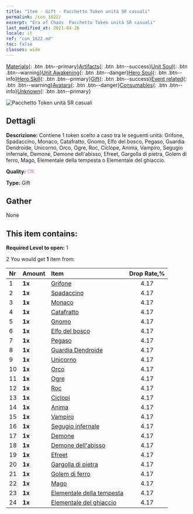 ```yaml
---
title: "Item - Gift - Pacchetto Token unità SR casuali"
permalink: /con_1622/
excerpt: "Era of Chaos  Pacchetto Token unità SR casuali"
last_modified_at: 2021-04-26
locale: it
ref: "con_1622.md"
toc: false
classes: wide
---
```

 [Materials](/ItemsIT/){: .btn .btn--primary}[Artifacts](/ItemsIT/Artifacts/){: .btn .btn--success}[Unit Soul](/ItemsIT/UnitSoul/){: .btn .btn--warning}[Unit Awakening](/ItemsIT/UnitAwakening/){: .btn .btn--danger}[Hero Soul](/ItemsIT/HeroSoul/){: .btn .btn--info}[Hero Skill](/ItemsIT/HeroSkill/){: .btn .btn--primary}[Gift](/ItemsIT/Gift/){: .btn .btn--success}[Event related](/ItemsIT/Events/){: .btn .btn--warning}[Avatars](/ItemsIT/Avatars/){: .btn .btn--danger}[Consumables](/ItemsIT/Consumables/){: .btn .btn--info}[Unknown](/ItemsIT/Unknown/){: .btn .btn--primary}

 ![Pacchetto Token unità SR casuali](/images/t/i_907238.png)

## Dettagli
 **Descrizione:** Contiene 1 token scelto a caso tra le seguenti unità: Grifone, Spadaccino, Monaco, Catafratto, Gnomo, Elfo del bosco, Pegaso, Guardia Dendroide, Unicorno, Orco, Ogre, Roc, Ciclope, Anima, Vampiro, Segugio infernale, Demone, Demone dell'abisso, Efreet, Gargolla di pietra, Golem di ferro, Mago, Elementale della tempesta o Elementale del ghiaccio.

 **Quality:** <span style="color: #DA70D6">OK</span>

 **Type:** Gift

## Gather

  None

## This item contains:

 **Required Level to open:** 1

 2 You would get **1** item  from:

  | Nr | Amount |     Item    | Drop Rate,% |
  |:---|:-------|:------------|:---------:|
  | 1 |  **1x** | [Grifone](/ItemsIT/unt_192/) | 4.17 | 
  | 2 |  **1x** | [Spadaccino](/ItemsIT/unt_193/) | 4.17 | 
  | 3 |  **1x** | [Monaco](/ItemsIT/unt_194/) | 4.17 | 
  | 4 |  **1x** | [Catafratto](/ItemsIT/unt_195/) | 4.17 | 
  | 5 |  **1x** | [Gnomo](/ItemsIT/unt_200/) | 4.17 | 
  | 6 |  **1x** | [Elfo del bosco](/ItemsIT/unt_201/) | 4.17 | 
  | 7 |  **1x** | [Pegaso](/ItemsIT/unt_202/) | 4.17 | 
  | 8 |  **1x** | [Guardia Dendroide](/ItemsIT/unt_203/) | 4.17 | 
  | 9 |  **1x** | [Unicorno](/ItemsIT/unt_204/) | 4.17 | 
  | 10 |  **1x** | [Orco](/ItemsIT/unt_219/) | 4.17 | 
  | 11 |  **1x** | [Ogre](/ItemsIT/unt_220/) | 4.17 | 
  | 12 |  **1x** | [Roc](/ItemsIT/unt_221/) | 4.17 | 
  | 13 |  **1x** | [Ciclopi](/ItemsIT/unt_222/) | 4.17 | 
  | 14 |  **1x** | [Anima](/ItemsIT/unt_210/) | 4.17 | 
  | 15 |  **1x** | [Vampiro](/ItemsIT/unt_211/) | 4.17 | 
  | 16 |  **1x** | [Segugio infernale](/ItemsIT/unt_228/) | 4.17 | 
  | 17 |  **1x** | [Demone](/ItemsIT/unt_229/) | 4.17 | 
  | 18 |  **1x** | [Demone dell'abisso](/ItemsIT/unt_230/) | 4.17 | 
  | 19 |  **1x** | [Efreet](/ItemsIT/unt_231/) | 4.17 | 
  | 20 |  **1x** | [Gargolla di pietra](/ItemsIT/unt_236/) | 4.17 | 
  | 21 |  **1x** | [Golem di ferro](/ItemsIT/unt_237/) | 4.17 | 
  | 22 |  **1x** | [Mago](/ItemsIT/unt_238/) | 4.17 | 
  | 23 |  **1x** | [Elementale della tempesta](/ItemsIT/unt_263/) | 4.17 | 
  | 24 |  **1x** | [Elementale del ghiaccio](/ItemsIT/unt_264/) | 4.17 | 
